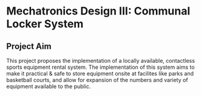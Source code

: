# Mechatronics Design III: Communal Locker System

## Project Aim
This project proposes the implementation of a locally available, contactless sports equipment rental system.
The implementation of this system aims to make it practical & safe to store equipment onsite at facilites like parks and basketball courts, and allow for expansion of the numbers and variety of equipment available to the public.
